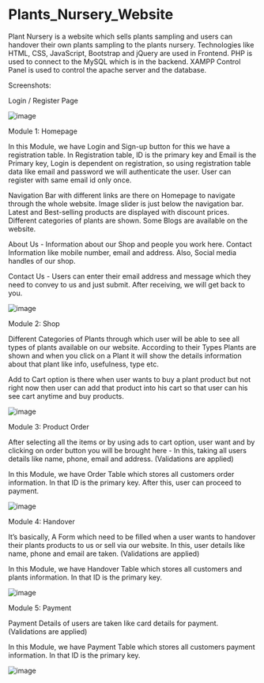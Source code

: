 # Plants_Nursery_Website

Plant Nursery is a website which sells plants sampling and users can handover their own plants sampling to the plants nursery. 
Technologies like HTML, CSS, JavaScript, Bootstrap and jQuery are used in Frontend. PHP is used to connect to the MySQL which is in the backend. 
XAMPP Control Panel is used to control the apache server and the database.

Screenshots:

Login / Register Page

![image](https://user-images.githubusercontent.com/85878447/192216397-e1ddf377-e6d2-42c7-b18a-5ef9f11ed7db.png)

Module 1: Homepage

In this Module, we have Login and Sign-up button for this we have a registration table. In Registration table, ID is the primary key and Email is the Primary key, Login is dependent on registration, so using registration table data like email and password we will authenticate the user. User can register with same email id only once.

Navigation Bar with different links are there on Homepage to navigate through the whole website. Image slider is just below the navigation bar. Latest and Best-selling products are displayed with discount prices. Different categories of plants are shown. Some Blogs are available on the website.

About Us - Information about our Shop and people you work here. Contact Information like mobile number, email and address. Also, Social media handles of our shop.

Contact Us - Users can enter their email address and message which they need to convey to us and just submit. After receiving, we will get back to you.

![image](https://user-images.githubusercontent.com/85878447/192216530-b531a07f-681b-40d6-8c98-5dfd0d9f6626.png)

Module 2: Shop

Different Categories of Plants through which user will be able to see all types of plants available on our website. According to their Types Plants are shown and when you click on a Plant it will show the details information about that plant like info, usefulness, type etc.

Add to Cart option is there when user wants to buy a plant product but not right now then user can add that product into his cart so that user can his see cart anytime and buy products. 

![image](https://user-images.githubusercontent.com/85878447/192216741-8a9ea321-619c-4cdf-a67d-35533fcbe6d5.png)

Module 3: Product Order

After selecting all the items or by using ads to cart option, user want and by clicking on order button you will be brought here - In this, taking all users details like name, phone, email and address. (Validations are applied)

In this Module, we have Order Table which stores all customers order information. In that ID is the primary key. After this, user can proceed to payment.

![image](https://user-images.githubusercontent.com/85878447/192216767-cdbec4dd-de9b-4232-a2c4-3c0df7342eff.png)

Module 4: Handover

It’s basically, A Form which need to be filled when a user wants to handover their plants products to us or sell via our website. In this, user details like name, phone and email are taken. (Validations are applied)

In this Module, we have Handover Table which stores all customers and plants information. In that ID is the primary key. 

![image](https://user-images.githubusercontent.com/85878447/192216661-0947f1c5-13c3-47f3-95c6-153ba81d5809.png)

Module 5: Payment

Payment Details of users are taken like card details for payment. (Validations are applied)

In this Module, we have Payment Table which stores all customers payment information. In that ID is the primary key. 

![image](https://user-images.githubusercontent.com/85878447/192216781-ac5a0e23-7502-4e49-9c27-85cf741a18df.png)

 


